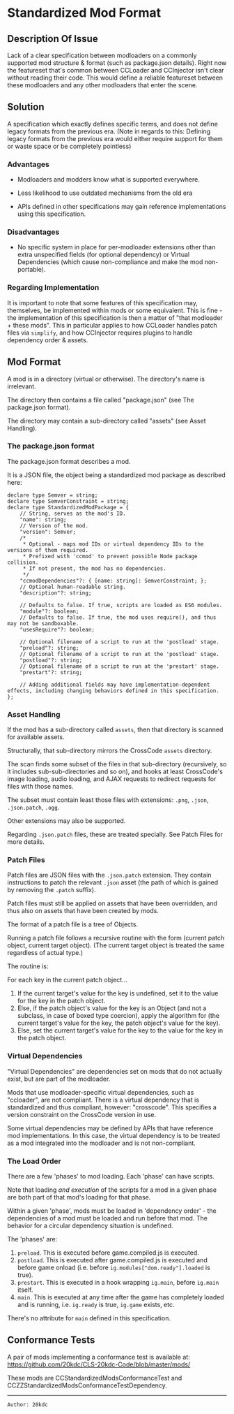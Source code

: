 # Standardized Mod Format

## Description Of Issue

Lack of a clear specification between modloaders on a commonly supported mod structure & format (such as package.json details).
Right now the featureset that's common between CCLoader and CCInjector isn't clear without reading their code.
This would define a reliable featureset between these modloaders and any other modloaders that enter the scene.

## Solution

A specification which exactly defines specific terms, and does not define legacy formats from the previous era.
(Note in regards to this: Defining legacy formats from the previous era would either require support for them or waste space or be completely pointless)

### Advantages

- Modloaders and modders know what is supported everywhere.

- Less likelihood to use outdated mechanisms from the old era

- APIs defined in other specifications may gain reference implementations using this specification.

### Disadvantages

- No specific system in place for per-modloader extensions other than extra unspecified fields (for optional dependency) or Virtual Dependencies (which cause non-compliance and make the mod non-portable).

### Regarding Implementation

It is important to note that some features of this specification may, themselves, be implemented within mods or some equivalent.
This is fine - the implementation of this specification is then a matter of "that modloader + these mods".
This in particular applies to how CCLoader handles patch files via `simplify`, and how CCInjector requires plugins to handle dependency order & assets.

## Mod Format

A mod is in a directory (virtual or otherwise). The directory's name is irrelevant.

The directory then contains a file called "package.json" (see The package.json format).

The directory may contain a sub-directory called "assets" (see Asset Handling).

### The package.json format

The package.json format describes a mod.

It is a JSON file, the object being a standardized mod package as described here:

```
declare type Semver = string;
declare type SemverConstraint = string;
declare type StandardizedModPackage = {
    // String, serves as the mod's ID.
    "name": string;
    // Version of the mod.
    "version": Semver;
    /*
     * Optional - maps mod IDs or virtual dependency IDs to the versions of them required.
     * Prefixed with 'ccmod' to prevent possible Node package collision.
     * If not present, the mod has no dependencies.
     */
    "ccmodDependencies"?: { [name: string]: SemverConstraint; };
    // Optional human-readable string.
    "description"?: string;

    // Defaults to false. If true, scripts are loaded as ES6 modules.
    "module"?: boolean;
    // Defaults to false. If true, the mod uses require(), and thus may not be sandboxable.
    "usesRequire"?: boolean;

    // Optional filename of a script to run at the 'postload' stage.
    "preload"?: string;
    // Optional filename of a script to run at the 'postload' stage.
    "postload"?: string;
    // Optional filename of a script to run at the 'prestart' stage.
    "prestart"?: string;

    // Adding additional fields may have implementation-dependent effects, including changing behaviors defined in this specification.
};
```

### Asset Handling

If the mod has a sub-directory called `assets`, then that directory is scanned for available assets.

Structurally, that sub-directory mirrors the CrossCode `assets` directory.

The scan finds some subset of the files in that sub-directory (recursively, so it includes sub-sub-directories and so on), and hooks at least CrossCode's image loading, audio loading, and AJAX requests to redirect requests for files with those names.

The subset must contain least those files with extensions: `.png`, `.json`, `.json.patch`, `.ogg`.

Other extensions may also be supported.

Regarding `.json.patch` files, these are treated specially. See Patch Files for more details.

### Patch Files

Patch files are JSON files with the `.json.patch` extension. They contain instructions to patch the relevant `.json` asset (the path of which is gained by removing the `.patch` suffix).

Patch files must still be applied on assets that have been overridden, and thus also on assets that have been created by mods.

The format of a patch file is a tree of Objects.

Running a patch file follows a recursive routine with the form (current patch object, current target object).
(The current target object is treated the same regardless of actual type.)

The routine is:

For each key in the current patch object...

1. If the current target's value for the key is undefined, set it to the value for the key in the patch object.
2. Else, if the patch object's value for the key is an Object (and not a subclass, in case of boxed type coercion), apply the algorithm for (the current target's value for the key, the patch object's value for the key).
3. Else, set the current target's value for the key to the value for the key in the patch object.

### Virtual Dependencies

"Virtual Dependencies" are dependencies set on mods that do not actually exist, but are part of the modloader.

Mods that use modloader-specific virtual dependencies, such as "ccloader", are not compliant.
There is a virtual dependency that is standardized and thus compliant, however: "crosscode". This specifies a version constraint on the CrossCode version in use.

Some virtual dependencies may be defined by APIs that have reference mod implementations.
In this case, the virtual dependency is to be treated as a mod integrated into the modloader and is not non-compliant.

### The Load Order

There are a few 'phases' to mod loading.
Each 'phase' can have scripts.

Note that loading *and execution* of the scripts for a mod in a given phase are both part of that mod's loading for that phase.

Within a given 'phase', mods must be loaded in 'dependency order' - the dependencies of a mod must be loaded and run before that mod.
The behavior for a circular dependency situation is undefined.

The 'phases' are:

1. `preload`. This is executed before game.compiled.js is executed.
2. `postload`. This is executed after game.compiled.js is executed and before game onload (i.e. before `ig.modules["dom.ready"].loaded` is true).
3. `prestart`. This is executed in a hook wrapping `ig.main`, before `ig.main` itself.
4. `main`. This is executed at any time after the game has completely loaded and is running, i.e. `ig.ready` is true, `ig.game` exists, etc.

There's no attribute for `main` defined in this specification.

## Conformance Tests

A pair of mods implementing a conformance test is available at: https://github.com/20kdc/CLS-20kdc-Code/blob/master/mods/

These mods are CCStandardizedModsConformanceTest and CCZZStandardizedModsConformanceTestDependency.

---

```
Author: 20kdc
```

